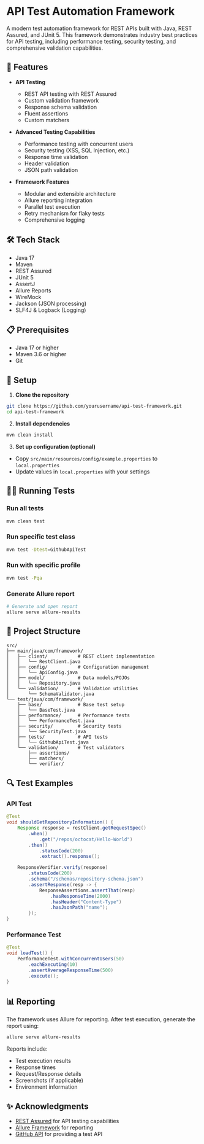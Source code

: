 # API Test Automation Framework

A modern test automation framework for REST APIs built with Java, REST Assured, and JUnit 5. This framework demonstrates industry best practices for API testing, including performance testing, security testing, and comprehensive validation capabilities.

## 🚀 Features

- **API Testing**
  - REST API testing with REST Assured
  - Custom validation framework
  - Response schema validation
  - Fluent assertions
  - Custom matchers

- **Advanced Testing Capabilities**
  - Performance testing with concurrent users
  - Security testing (XSS, SQL Injection, etc.)
  - Response time validation
  - Header validation
  - JSON path validation

- **Framework Features**
  - Modular and extensible architecture
  - Allure reporting integration
  - Parallel test execution
  - Retry mechanism for flaky tests
  - Comprehensive logging

## 🛠️ Tech Stack

- Java 17
- Maven
- REST Assured
- JUnit 5
- AssertJ
- Allure Reports
- WireMock
- Jackson (JSON processing)
- SLF4J & Logback (Logging)

## 📋 Prerequisites

- Java 17 or higher
- Maven 3.6 or higher
- Git

## 🔧 Setup

1. **Clone the repository**
```bash
git clone https://github.com/yourusername/api-test-framework.git
cd api-test-framework
```

2. **Install dependencies**
```bash
mvn clean install
```

3. **Set up configuration (optional)**
- Copy `src/main/resources/config/example.properties` to `local.properties`
- Update values in `local.properties` with your settings

## 🏃‍♂️ Running Tests

### Run all tests
```bash
mvn clean test
```

### Run specific test class
```bash
mvn test -Dtest=GithubApiTest
```

### Run with specific profile
```bash
mvn test -Pqa
```

### Generate Allure report
```bash
# Generate and open report
allure serve allure-results
```

## 📁 Project Structure

```
src/
├── main/java/com/framework/
│   ├── client/           # REST client implementation
│   │   └── RestClient.java
│   ├── config/           # Configuration management
│   │   └── ApiConfig.java
│   ├── model/            # Data models/POJOs
│   │   └── Repository.java
│   └── validation/       # Validation utilities
│       └── SchemaValidator.java
└── test/java/com/framework/
    ├── base/             # Base test setup
    │   └── BaseTest.java
    ├── performance/      # Performance tests
    │   └── PerformanceTest.java
    ├── security/         # Security tests
    │   └── SecurityTest.java
    ├── tests/            # API tests
    │   └── GithubApiTest.java
    └── validation/       # Test validators
        ├── assertions/
        ├── matchers/
        └── verifier/
```

## 🔍 Test Examples

### API Test
```java
@Test
void shouldGetRepositoryInformation() {
    Response response = restClient.getRequestSpec()
        .when()
            .get("/repos/octocat/Hello-World")
        .then()
            .statusCode(200)
            .extract().response();

    ResponseVerifier.verify(response)
        .statusCode(200)
        .schema("/schemas/repository-schema.json")
        .assertResponse(resp -> {
            ResponseAssertions.assertThat(resp)
                .hasResponseTime(2000)
                .hasHeader("Content-Type")
                .hasJsonPath("name");
        });
}
```

### Performance Test
```java
@Test
void loadTest() {
    PerformanceTest.withConcurrentUsers(50)
        .eachExecuting(10)
        .assertAverageResponseTime(500)
        .execute();
}
```

## 📊 Reporting

The framework uses Allure for reporting. After test execution, generate the report using:
```bash
allure serve allure-results
```

Reports include:
- Test execution results
- Response times
- Request/Response details
- Screenshots (if applicable)
- Environment information


## ✨ Acknowledgments

- [REST Assured](https://rest-assured.io/) for API testing capabilities
- [Allure Framework](https://docs.qameta.io/allure/) for reporting
- [GitHub API](https://docs.github.com/en/rest) for providing a test API

